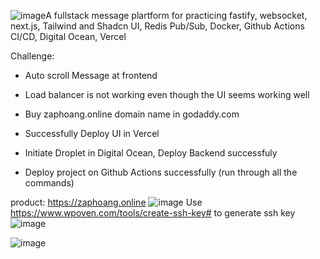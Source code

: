 ![image](https://github.com/user-attachments/assets/252ea3a2-df9c-4bae-af69-8b7921e2cbd5)A fullstack message plartform for practicing fastify, websocket, next.js, Tailwind and Shadcn UI, Redis Pub/Sub, Docker, Github Actions CI/CD, Digital Ocean, Vercel

Challenge:
- Auto scroll Message at frontend
- Load balancer is not working even though the UI seems working well

- Buy zaphoang.online domain name in godaddy.com
- Successfully Deploy UI in Vercel
- Initiate Droplet in Digital Ocean, Deploy Backend successfuly
- Deploy project on Github Actions successfully (run through all the commands)

product: https://zaphoang.online
  ![image](https://github.com/user-attachments/assets/21b66426-781d-4ae5-bdf3-d14f3e9f138c)
Use https://www.wpoven.com/tools/create-ssh-key# to generate ssh key
![image](https://github.com/user-attachments/assets/ef14b6e4-f72c-4d99-ba2a-8ad579027480)

  ![image](https://github.com/user-attachments/assets/b23657b1-1cd3-4ece-a5d4-c1050ef1e86f)


